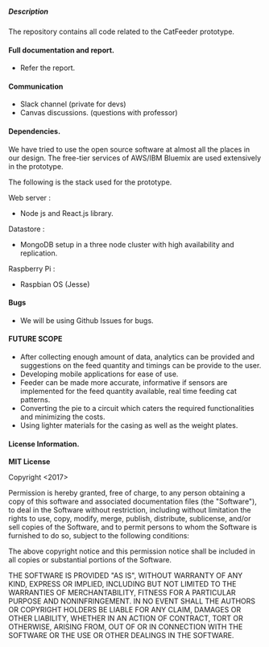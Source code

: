 

##### Description

The repository contains all code related to the CatFeeder prototype.


#### Full documentation and report.

- Refer the report. 

#### Communication

- Slack channel (private for devs)
- Canvas discussions. (questions with professor)


#### Dependencies.

We have tried to use the open source software at almost all the places in our design. The free-tier services of AWS/IBM Bluemix are used extensively in the prototype. 

The following is the stack used for the prototype.

Web server :
- Node js and React.js library.

Datastore :
- MongoDB setup in a three node cluster with high availability and replication.

Raspberry Pi :
- Raspbian OS (Jesse)


#### Bugs

- We will be using Github Issues for bugs.


#### FUTURE SCOPE

- After collecting enough amount of data, analytics can be provided and suggestions on the feed quantity and timings can be provide to the user.
- Developing mobile applications for ease of use. 
- Feeder can be made more accurate, informative if sensors are implemented for the feed quantity available, real time feeding cat patterns.  
- Converting the pie to a circuit which caters the required functionalities and minimizing the costs.
- Using lighter materials for the casing as well as the weight plates.



#### License Information.

**MIT License**

Copyright <2017> <cmpe272>

Permission is hereby granted, free of charge, to any person obtaining a copy of this software and associated documentation files (the "Software"), to deal in the Software without restriction, including without limitation the rights to use, copy, modify, merge, publish, distribute, sublicense, and/or sell copies of the Software, and to permit persons to whom the Software is furnished to do so, subject to the following conditions:

The above copyright notice and this permission notice shall be included in all copies or substantial portions of the Software.

THE SOFTWARE IS PROVIDED "AS IS", WITHOUT WARRANTY OF ANY KIND, EXPRESS OR IMPLIED, INCLUDING BUT NOT LIMITED TO THE WARRANTIES OF MERCHANTABILITY, FITNESS FOR A PARTICULAR PURPOSE AND NONINFRINGEMENT. IN NO EVENT SHALL THE AUTHORS OR COPYRIGHT HOLDERS BE LIABLE FOR ANY CLAIM, DAMAGES OR OTHER LIABILITY, WHETHER IN AN ACTION OF CONTRACT, TORT OR OTHERWISE, ARISING FROM, OUT OF OR IN CONNECTION WITH THE SOFTWARE OR THE USE OR OTHER DEALINGS IN THE SOFTWARE.
